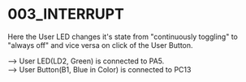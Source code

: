 # 003_INTERRUPT <br/>
Here the User LED changes it's state from "continuously toggling" to "always off" and vice versa on click of the User Button.

--> User LED(LD2, Green) is connected to PA5. <br/>
--> User Button(B1, Blue in Color) is connected to PC13
